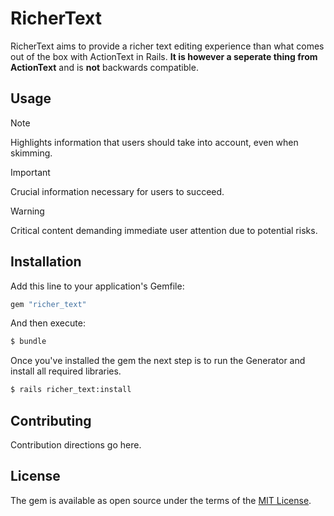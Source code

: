 # RicherText

RicherText aims to provide a richer text editing experience than what comes out of the box with ActionText in Rails. **It is however a seperate thing from ActionText** and is **not** backwards compatible.

## Usage

> [!NOTE]
> Highlights information that users should take into account, even when skimming.

> [!IMPORTANT]
> Crucial information necessary for users to succeed.

> [!WARNING]  
> Critical content demanding immediate user attention due to potential risks.

## Installation

Add this line to your application's Gemfile:

```ruby
gem "richer_text"
```

And then execute:

```bash
$ bundle
```

Once you've installed the gem the next step is to run the Generator and install all required libraries.

```bash
$ rails richer_text:install
```

## Contributing

Contribution directions go here.

## License

The gem is available as open source under the terms of the [MIT License](https://opensource.org/licenses/MIT).
